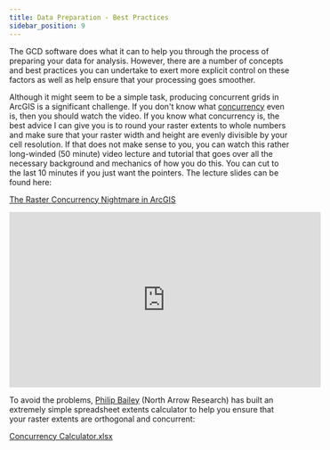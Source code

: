 ```yaml
---
title: Data Preparation - Best Practices
sidebar_position: 9
---
```


The GCD software does what it can to help you through the process of preparing your data for analysis. However, there are a number of concepts and best practices you can undertake to exert more explicit control on these factors as well as help ensure that your processing goes smoother.


Although it might seem to be a simple task, producing concurrent grids in ArcGIS is a significant challenge. If you don't know what [concurrency](/gcd-concepts/data-preparation---best-practices/concurrency) even is, then you should watch the video. If you know what concurrency is, the best advice I can give you is to round your raster extents to whole numbers and make sure that your raster width and height are evenly divisible by your cell resolution. If that does not make sense to you, you can watch this rather long-winded (50 minute) video lecture and tutorial that goes over all the necessary background and mechanics of how you do this. You can cut to the last 10 minutes if you just want the pointers. The lecture slides can be found here:

[The Raster Concurrency Nightmare in ArcGIS](http://www.gis.usu.edu/~jwheaton/et_al/GCD/GCD5/GCD_GridConcurrency.pdf)


<div align="center">
  <iframe width="560" height="315" src="https://www.youtube.com/embed/UpiIo8XVEUw" frameBorder="0" allow="encrypted-media" allowFullScreen title="Raster Concurrency Nightmare"></iframe>
</div>

To avoid the problems, [Philip Bailey](http://northarrowresearch.com/people/) (North Arrow Research) has built an extremely simple spreadsheet extents calculator to help you ensure that your raster extents are orthogonal and concurrent:

[Concurrency Calculator.xlsx](http://etal.usu.edu/GCD/Concurrency%20Calculator.xltx)
